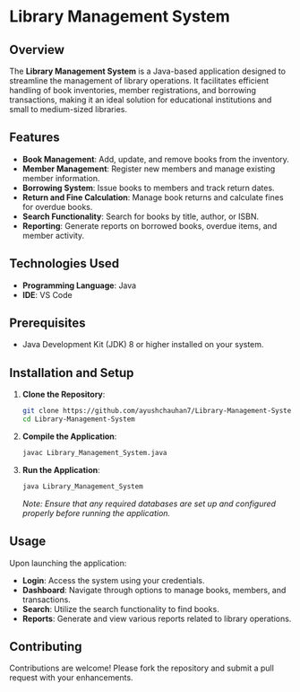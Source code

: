 # Library Management System

## Overview

The **Library Management System** is a Java-based application designed to streamline the management of library operations. It facilitates efficient handling of book inventories, member registrations, and borrowing transactions, making it an ideal solution for educational institutions and small to medium-sized libraries.

## Features

- **Book Management**: Add, update, and remove books from the inventory.
- **Member Management**: Register new members and manage existing member information.
- **Borrowing System**: Issue books to members and track return dates.
- **Return and Fine Calculation**: Manage book returns and calculate fines for overdue books.
- **Search Functionality**: Search for books by title, author, or ISBN.
- **Reporting**: Generate reports on borrowed books, overdue items, and member activity.

## Technologies Used

- **Programming Language**: Java
- **IDE**: VS Code

## Prerequisites

- Java Development Kit (JDK) 8 or higher installed on your system.

## Installation and Setup

1. **Clone the Repository**:

   ```bash
   git clone https://github.com/ayushchauhan7/Library-Management-System.git
   cd Library-Management-System
   ```

2. **Compile the Application**:

   ```bash
   javac Library_Management_System.java
   ```

3. **Run the Application**:

   ```bash
   java Library_Management_System
   ```

   *Note: Ensure that any required databases are set up and configured properly before running the application.*

## Usage

Upon launching the application:

- **Login**: Access the system using your credentials.
- **Dashboard**: Navigate through options to manage books, members, and transactions.
- **Search**: Utilize the search functionality to find books.
- **Reports**: Generate and view various reports related to library operations.

## Contributing

Contributions are welcome! Please fork the repository and submit a pull request with your enhancements.
